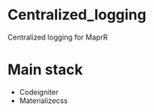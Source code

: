 # Centralized_logging
Centralized logging for MaprR

# Main stack
<ul>
<li>Codeigniter</li>
<li>Materializecss</li>
</ul>
